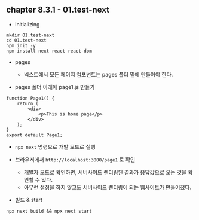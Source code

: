## chapter 8.3.1 - 01.test-next

* initializing
```
mkdir 01.test-next 
cd 01.test-next
npm init -y
npm install next react react-dom
```

* pages
  * 넥스트에서 모든 페이지 컴포넌트는 pages 폴더 밑에 만들어야 한다.

* pages 폴더 아래에 page1.js 만들기
```
function Page1() { 
    return (
        <div>
            <p>This is home page</p>
        </div> 
    );
}
export default Page1;
```

* `npx next` 명령으로 개발 모드로 실행

* 브라우저에서 `http://localhost:3000/page1` 로 확인
  * 개발자 모드로 확인하면, 서버사이드 렌더링된 결과가 응답값으로 오는 것을 확인할 수 있다.
  * 아무런 설정을 하지 않고도 서버사이드 렌더링이 되는 웹사이트가 만들어졌다.
  
* 빌드 & start
```
npx next build && npx next start
```